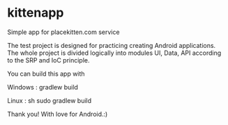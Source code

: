 kittenapp
=========

Simple app for placekitten.com service

The test project is designed for practicing creating Android applications. The whole project is divided logically into modules UI, Data, API according to the SRP and IoC principle.

You can build this app with

Windows : gradlew build

Linux : sh sudo gradlew build

Thank you!
With love for Android.:)